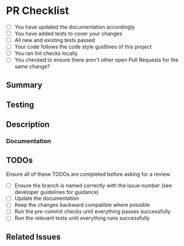 # PR Checklist

<!-- Use the check list below to ensure your branch is ready for PR. -->

- [ ] You have updated the documentation accordingly
- [ ] You have added tests to cover your changes
- [ ] All new and existing tests passed
- [ ] Your code follows the code style guidlines of this project
- [ ] You ran lint checks locally
- [ ] You checked to ensure there aren't other open Pull Requests for the same change?

## Summary

<!--
  Please create a detailed description of the feature, fix or that is being added
  - Provide the justifications for the changes (e.g. business case).
  - Describe why these changes were made (e.g. why do these commits fix the problem?)
  - Use bullet points to be concise and to the point.
  -->

## Testing

<!-- Please add detailed instructions for testing and validation of your code. Are there any prerequisites a tester must take care of? -->

## Description

<!-- Please add a short description of the changes introduced by your change -->

### Documentation

<!--
  Where can the documentation for the new feature be found?

  - Update any references for the documentation.
  - Create a stub for documentation including bullet points for how to use the feature with code snippets and everything else that is needed to create a full documentation
-->

<!-- Important: Did you make any backward incompatible changes? If yes, then you must write a migration guide! -->

## TODOs

Ensure all of these TODOs are completed before asking for a review.

- [ ] Ensure the branch is named correctly with the issue number (see developer guidelines for guidance)
- [ ] Update the documentation
- [ ] Keep the changes backward compatible where possible
- [ ] Run the pre-commit checks until everything passes successfully
- [ ] Run the relevant tests until everything runs successfully

## Related Issues

<!--
  - Link to any supporting GitHub issues or helpful documentation to add some context (e.g. stackoverflow).
-->
